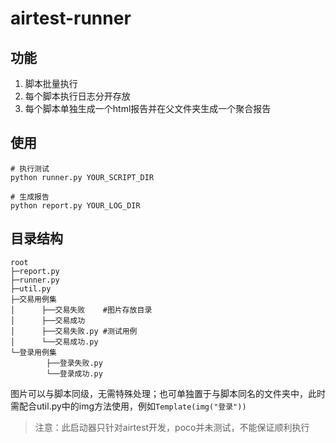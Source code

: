 # airtest-runner

## 功能

1. 脚本批量执行
2. 每个脚本执行日志分开存放
3. 每个脚本单独生成一个html报告并在父文件夹生成一个聚合报告

## 使用

```shell
# 执行测试
python runner.py YOUR_SCRIPT_DIR

# 生成报告
python report.py YOUR_LOG_DIR
```

## 目录结构

```shell
root
├─report.py
├─runner.py
├─util.py
├─交易用例集
│      ├──交易失败    #图片存放目录
│      ├──交易成功
│      ├──交易失败.py #测试用例
│      └──交易成功.py
└─登录用例集
        ├──登录失败.py
        └──登录成功.py
```

图片可以与脚本同级，无需特殊处理；也可单独置于与脚本同名的文件夹中，此时需配合util.py中的img方法使用，例如`Template(img("登录"))`

> 注意：此启动器只针对airtest开发，poco并未测试，不能保证顺利执行
